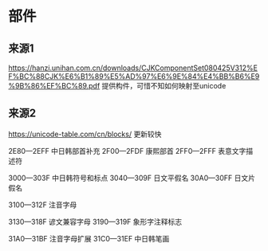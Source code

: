 # 部件

## 来源1
https://hanzi.unihan.com.cn/downloads/CJKComponentSet080425V312%EF%BC%88CJK%E6%B1%89%E5%AD%97%E6%9E%84%E4%BB%B6%E9%9B%86%EF%BC%89.pdf
提供构件，可惜不知如何映射至unicode


## 来源2
https://unicode-table.com/cn/blocks/
更新较快

2E80—2EFF 中日韩部首补充
2F00—2FDF 康熙部首
2FF0—2FFF 表意文字描述符

3000—303F 中日韩符号和标点
3040—309F 日文平假名
30A0—30FF 日文片假名

3100—312F 注音字母

3130—318F 谚文兼容字母
3190—319F 象形字注释标志

31A0—31BF 注音字母扩展
31C0—31EF 中日韩笔画